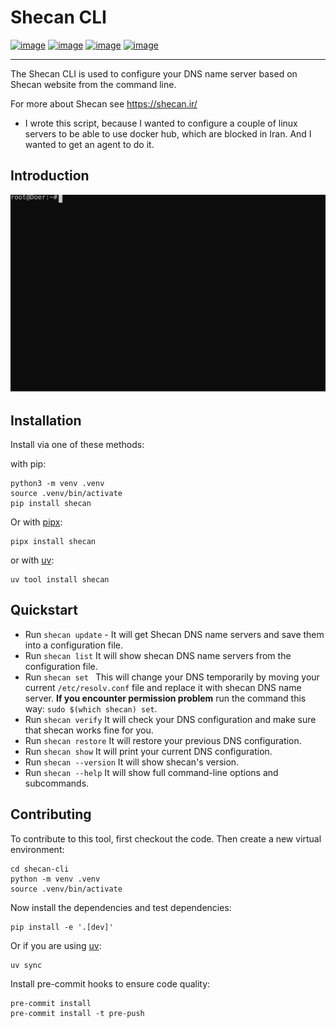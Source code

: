 # Shecan CLI

[![image](https://img.shields.io/pypi/v/shecan.svg)](https://pypi.org/project/shecan/)
[![image](https://img.shields.io/pypi/l/shecan.svg)](https://pypi.org/project/shecan/)
[![image](https://img.shields.io/pypi/pyversions/shecan.svg)](https://pypi.org/project/shecan/)
[![image](https://img.shields.io/badge/Say%20Thanks-!-1EAEDB.svg)](https://saythanks.io/to/GreatBahram)

------------------------------------------------------------------------

The Shecan CLI is used to configure your DNS name server based on Shecan website from the command line.

For more about Shecan see https://shecan.ir/

* I wrote this script, because I wanted to configure a couple of linux servers to be able to use docker hub, which are blocked in Iran. And I wanted to get an agent to do it.

## Introduction

![How to use shecan?](./shecan.svg)

## Installation

Install via one of these methods:

with pip:
```shell
python3 -m venv .venv
source .venv/bin/activate
pip install shecan
```
Or with [pipx](https://pipx.pypa.io/stable/):
```shell
pipx install shecan
```
or with [uv](https://docs.astral.sh/uv/guides/tools/):
```shell
uv tool install shecan
```
## Quickstart

* Run ``shecan update`` - It will get Shecan DNS name servers and save them into a configuration file.
* Run ``shecan list`` It will show shecan DNS name servers from the configuration file.
* Run ``shecan set `` This will change your DNS temporarily by moving your current `/etc/resolv.conf` file and replace it with shecan DNS name server. **If you encounter permission problem** run the command this way: `sudo $(which shecan) set`.
* Run ``shecan verify`` It will check your DNS configuration and make sure that shecan works fine for you.
* Run ``shecan restore`` It will restore your previous DNS configuration.
* Run ``shecan show`` It will print your current DNS configuration.
* Run ``shecan --version`` It will show shecan's version.
* Run ``shecan --help`` It will show full command-line options and subcommands.

## Contributing
To contribute to this tool, first checkout the code. Then create a new virtual environment:
```shell
cd shecan-cli
python -m venv .venv
source .venv/bin/activate
```
Now install the dependencies and test dependencies:
```shell
pip install -e '.[dev]'
```
Or if you are using [uv](https://docs.astral.sh/uv/):
```shell
uv sync
```
Install pre-commit hooks to ensure code quality:
```shell
pre-commit install
pre-commit install -t pre-push
```
